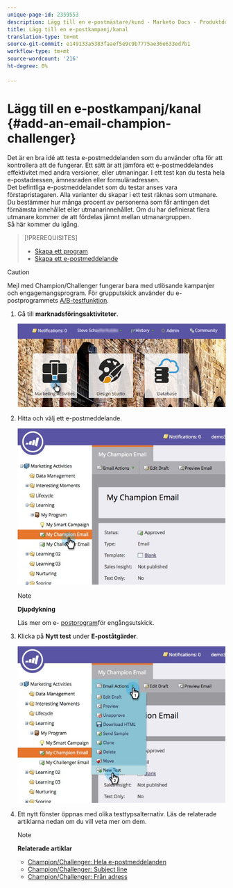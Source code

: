 ```yaml
---
unique-page-id: 2359553
description: Lägg till en e-postmästare/kund - Marketo Docs - Produktdokumentation
title: Lägg till en e-postkampanj/kanal
translation-type: tm+mt
source-git-commit: e149133a5383faaef5e9c9b7775ae36e633ed7b1
workflow-type: tm+mt
source-wordcount: '216'
ht-degree: 0%

---
```



# Lägg till en e-postkampanj/kanal {#add-an-email-champion-challenger}

Det är en bra idé att testa e-postmeddelanden som du använder ofta för att kontrollera att de fungerar. Ett sätt är att jämföra ett e-postmeddelandes effektivitet med andra versioner, eller utmaningar. I ett test kan du testa hela e-postadressen, ämnesraden eller formuläradressen.\
Det befintliga e-postmeddelandet som du testar anses vara förstapristagaren. Alla varianter du skapar i ett test räknas som utmanare. Du bestämmer hur många procent av personerna som får antingen det förnämsta innehållet eller utmanarinnehållet. Om du har definierat flera utmanare kommer de att fördelas jämnt mellan utmanargruppen.\
Så här kommer du igång.

>[!PREREQUISITES]
>
>* [Skapa ett program](../../../../../product-docs/core-marketo-concepts/programs/creating-programs/create-a-program.md)
>* [Skapa ett e-postmeddelande](../../../../../product-docs/email-marketing/general/creating-an-email/create-an-email.md)

>



>[!CAUTION]
>
>Mejl med Champion/Challenger fungerar bara med utlösande kampanjer och engagemangsprogram. För grupputskick använder du e-postprogrammets [A/B-testfunktion](../../../../../product-docs/email-marketing/email-programs/email-program-actions/email-test-a-b-test/add-an-a-b-test.md).

1. Gå till **marknadsföringsaktiviteter**.

   ![](assets/login-marketing-activities.png)

1. Hitta och välj ett e-postmeddelande.

   ![](assets/champion1.jpg)

   >[!NOTE]
   >
   >**Djupdykning**
   >
   >
   >Läs mer om e- [postprogram](http://docs.marketo.com/display/docs/email+programs)för engångsutskick.

1. Klicka på **Nytt test** under **E-poståtgärder**.

   ![](assets/chmapion2.jpg)

1. Ett nytt fönster öppnas med olika testtypsalternativ. Läs de relaterade artiklarna nedan om du vill veta mer om dem.

   >[!NOTE]
   >
   >**Relaterade artiklar**
   >
   >    
   >    
   >    * [Champion/Challenger: Hela e-postmeddelanden](champion-challenger-whole-emails.md)
   >    * [Champion/Challenger: Subject line](champion-challenger-subject-line.md)
   >    * [Champion/Challenger: Från adress](champion-challenger-from-address.md)


